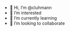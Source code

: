 - 👋 Hi, I’m @cluhmann
- 👀 I’m interested
- 🌱 I’m currently learning
- 💞️ I’m looking to collaborate

<!---
cluhmann/cluhmann is a ✨ special ✨ repository because its `README.md` (this file) appears on your GitHub profile.
You can click the Preview link to take a look at your changes.
--->
